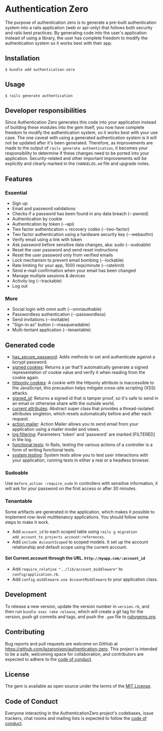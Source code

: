 # Authentication Zero

The purpose of authentication zero is to generate a pre-built authentication system into a rails application (web or api-only) that follows both security and rails best practices. By generating code into the user's application instead of using a library, the user has complete freedom to modify the authentication system so it works best with their app.

## Installation

```
$ bundle add authentication-zero
```

## Usage

```
$ rails generate authentication
```

## Developer responsibilities

Since Authentication Zero generates this code into your application instead of building these modules into the gem itself, you now have complete freedom to modify the authentication system, so it works best with your use case. The one caveat with using a generated authentication system is it will not be updated after it's been generated. Therefore, as improvements are made to the output of `rails generate authentication`, it becomes your responsibility to determine if these changes need to be ported into your application. Security-related and other important improvements will be explicitly and clearly marked in the `CHANGELOG.md` file and upgrade notes.

## Features

### Essential

- Sign up
- Email and password validations
- Checks if a password has been found in any data breach (--pwned)
- Authentication by cookie
- Authentication by token (--api)
- Two factor authentication + recovery codes (--two-factor)
- Two factor authentication using a hardware security key (--webauthn)
- Verify email using a link with token
- Ask password before sensitive data changes, aka: sudo (--sudoable)
- Reset the user password and send reset instructions
- Reset the user password only from verified emails
- Lock mechanism to prevent email bombing (--lockable)
- Rate limiting for your app, 1000 reqs/minute (--ratelimit)
- Send e-mail confirmation when your email has been changed
- Manage multiple sessions & devices
- Activity log (--trackable)
- Log out

### More

- Social login with omni auth (--omniauthable)
- Passwordless authentication (--passwordless)
- Send invitations (--invitable)
- "Sign-in as" button (--masqueradable)
- Multi-tentant application (--tenantable)

## Generated code

- [has_secure_password](https://api.rubyonrails.org/classes/ActiveModel/SecurePassword/ClassMethods.html#method-i-has_secure_password): Adds methods to set and authenticate against a bcrypt password.
- [signed cookies](https://api.rubyonrails.org/classes/ActionDispatch/Cookies.html): Returns a jar that'll automatically generate a signed representation of cookie value and verify it when reading from the cookie again.
- [httponly cookies](https://api.rubyonrails.org/classes/ActionDispatch/Cookies.html): A cookie with the httponly attribute is inaccessible to the JavaScript, this precaution helps mitigate cross-site scripting (XSS) attacks.
- [signed_id](https://api.rubyonrails.org/classes/ActiveRecord/SignedId.html): Returns a signed id that is tamper proof, so it's safe to send in an email or otherwise share with the outside world.
- [current attributes](https://api.rubyonrails.org/classes/ActiveSupport/CurrentAttributes.html): Abstract super class that provides a thread-isolated attributes singleton, which resets automatically before and after each request.
- [action mailer](https://api.rubyonrails.org/classes/ActionMailer/Base.html): Action Mailer allows you to send email from your application using a mailer model and views.
- [log filtering](https://guides.rubyonrails.org/action_controller_overview.html#log-filtering): Parameters 'token' and 'password' are marked [FILTERED] in the log.
- [functional tests](https://guides.rubyonrails.org/testing.html#functional-tests-for-your-controllers): In Rails, testing the various actions of a controller is a form of writing functional tests.
- [system testing](https://guides.rubyonrails.org/testing.html#system-testing): System tests allow you to test user interactions with your application, running tests in either a real or a headless browser.

### Sudoable

Use `before_action :require_sudo` in controllers with sensitive information, it will ask for your password on the first access or after 30 minutes.

### Tenantable

Some artifacts are generated in the application, which makes it possible to implement row-level multitenancy applications. You should follow some steps to make it work.

- Add `account_id` to each scoped table using `rails g migration add_account_to_projects account:references`.
- Add `include AccountScoped` to scoped models. It set up the account relationship and default scope using the current account.

#### Set Current.account through the URL. `http://myapp.com/:account_id`

- Add `require_relative "../lib/account_middleware"` to `config/application.rb`.
- Add `config.middleware.use AccountMiddleware` to your application class.

## Development

To release a new version, update the version number in `version.rb`, and then run `bundle exec rake release`, which will create a git tag for the version, push git commits and tags, and push the `.gem` file to [rubygems.org](https://rubygems.org).

## Contributing

Bug reports and pull requests are welcome on GitHub at https://github.com/lazaronixon/authentication-zero. This project is intended to be a safe, welcoming space for collaboration, and contributors are expected to adhere to the [code of conduct](https://github.com/lazaronixon/authentication-zero/blob/main/CODE_OF_CONDUCT.md).


## License

The gem is available as open source under the terms of the [MIT License](https://opensource.org/licenses/MIT).

## Code of Conduct

Everyone interacting in the AuthenticationZero project's codebases, issue trackers, chat rooms and mailing lists is expected to follow the [code of conduct](https://github.com/lazaronixon/authentication-zero/blob/main/CODE_OF_CONDUCT.md).
